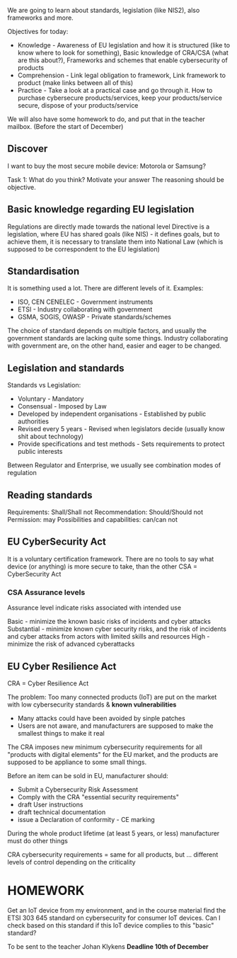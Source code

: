 We are going to learn about standards, legislation (like NIS2), also frameworks and more.

Objectives for today:
- Knowledge - Awareness of EU legislation and how it is structured (like to know where to look for something), Basic knowledge of CRA/CSA (what are this about?), Frameworks and schemes that enable cybersecurity of products
- Comprehension - Link legal obligation to framework, Link framework to product (make links between all of this)
- Practice - Take a look at a practical case and go through it. How to purchase cybersecure products/services, keep your products/service secure, dispose of your products/service

We will also have some homework to do, and put that in the teacher mailbox. (Before the start of December)

## Discover
I want to buy the most secure mobile device: Motorola or Samsung?

Task 1: What do you think? Motivate your answer
The reasoning should be objective.

## Basic knowledge regarding EU legislation

Regulations are directly made towards the national level
Directive is a legislation, where EU has shared goals (like NIS) - it defines goals, but to achieve them, it is necessary to translate them into National Law (which is supposed to be correspondent to the EU legislation)

## Standardisation
It is something used a lot. There are different levels of it.
Examples:
- ISO, CEN CENELEC  - Government instruments
- ETSI - Industry collaborating with government
- GSMA, SOGIS, OWASP - Private standards/schemes

The choice of standard depends on multiple factors, and usually the government standards are lacking quite some things. Industry collaborating with government are, on the other hand, easier and eager to be changed.

## Legislation and standards
Standards vs Legislation:
- Voluntary - Mandatory
- Consensual - Imposed by Law
- Developed by independent organisations - Established by public authorities
- Revised every 5 years - Revised when legislators decide (usually know shit about technology)
- Provide specifications and test methods - Sets requirements to protect public interests

Between Regulator and Enterprise, we usually see combination modes of regulation
## Reading standards
Requirements: Shall/Shall not
Recommendation: Should/Should not
Permission: may
Possibilities and capabilities: can/can not

## EU CyberSecurity Act
It is a voluntary certification framework.
There are no tools to say what device (or anything) is more secure to take,  than the other
CSA = CyberSecurity Act

### CSA Assurance levels
Assurance level indicate risks associated with intended use

Basic - minimize the known basic risks of incidents and cyber attacks
Substantial - minimize known cyber security risks, and the risk of incidents and cyber attacks from actors with limited skills and resources
High - minimize the risk of advanced cyberattacks

## EU Cyber Resilience Act
CRA = Cyber Resilience Act

The problem: Too many connected products (IoT) are put on the market with low cybersecurity standards & **known vulnerabilities**
- Many attacks could have been avoided by sinple patches
- Users are not aware, and manufacturers are supposed to make the smallest things to make it real

The CRA imposes new minimum cybersecurity requirements for all "products with digital elements" for the EU market, and the products are supposed to be appliance to some small things.

Before an item can be sold in EU, manufacturer should:
- Submit a Cybersecurity Risk Assessment
- Comply with the CRA "essential security requirements"
- draft User instructions
- draft technical documentation
- issue a Declaration of conformity - CE marking

During the whole product lifetime (at least 5 years, or less) manufacturer must do other things

CRA cybersecurity requirements = same for all products, but ...
different levels of control depending on the criticality

# HOMEWORK
Get an IoT device from my environment, and in the course material find the ETSI 303 645 standard on cybersecurity for consumer IoT devices. Can I check based on this standard if this IoT device complies to this "basic" standard?

To be sent to the teacher Johan Klykens
**Deadline 10th of December**

